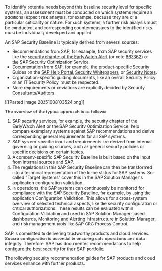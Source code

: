 To identify potential needs beyond this baseline security level for specific systems, an assessment must be conducted on which systems require an additional explicit risk analysis, for example, because they are of a particular criticality or nature. For such systems, a further risk analysis must be conducted, and corresponding countermeasures to the identified risks must be individually developed and applied.

An SAP Security Baseline is typically derived from several sources:

- Recommendations from SAP, for example, from SAP security services like the [security chapter of the EarlyWatch Alert](https://help.sap.com/docs/SUPPORT_CONTENT/sm/3518047086.html) (or note [863362](https://me.sap.com/notes/863362)) or the [SAP Security Optimization Service](https://support.sap.com/en/offerings-programs/support-services/security-optimization-services-portfolio.html).
- Documentation from SAP, for example, the product-specific Security Guides on the [SAP Help Portal](https://help.sap.com/docs/), [Security Whitepapers](https://support.sap.com/en/security-whitepapers.html), or [Security Notes](https://support.sap.com/en/my-support/knowledge-base/security-notes-news.html).
- Organization-specific guiding documents, like an overall Security Policy or an IT Security Policy, must be respected.
- More requirements or deviations are explicitly decided by Security Consultants/Auditors.

![[Pasted image 20251008103524.png]]

The overview of the typical approach is as follows:

1. SAP security services, for example, the security chapter of the EarlyWatch Alert or the SAP Security Optimization Service, help compare exemplary systems against SAP recommendations and derive corresponding general requirements for all SAP systems.
2. SAP system-specific input and requirements are derived from internal governing or guiding sources, such as general security policies or specific decisions on certain topics.
3. A company-specific SAP Security Baseline is built based on the input from internal sources and SAP.
4. The regulations in this SAP Security Baseline can then be transformed into a technical representation of the to-be status for SAP systems. So-called "Target Systems" cover this in the SAP Solution Manager's application configuration validation.
5. In operations, the SAP systems can continuously be monitored for compliance with the SAP Security Baseline, for example, by using the application Configuration Validation. This allows for a cross-system overview of selected technical aspects, like the security configuration or critical authorizations. These results can be evaluated within Configuration Validation and used in SAP Solution Manager-based dashboards, Monitoring and Alerting Infrastructure in Solution Manager, and risk management tools like SAP GRC Process Control.

SAP is committed to delivering trustworthy products and cloud services. Secure configuration is essential to ensuring safe operations and data integrity. Therefore, SAP has documented recommendations to help configure the best security for their SAP portfolio.

The following security recommendation guides for SAP products and cloud services enhance with further products.
